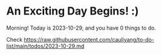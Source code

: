 # An Exciting Day Begins! :)

Morning! Today is 2023-10-29, and you have 0 things to do.

Check https://raw.githubusercontent.com/cauliyang/to-do-list/main/todos/2023-10-29.md